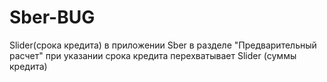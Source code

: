 # Sber-BUG
Slider(срока кредита) в приложении Sber в разделе "Предварительный расчет" при указании срока кредита перехватывает Slider (суммы кредита)
